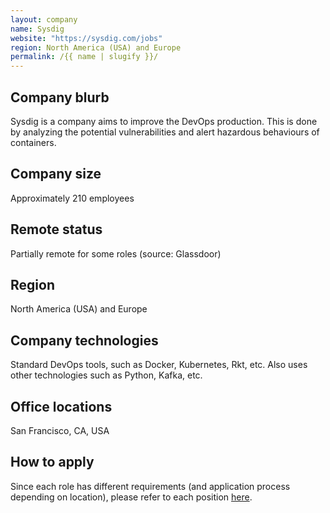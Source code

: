 ```yaml
---
layout: company
name: Sysdig
website: "https://sysdig.com/jobs"
region: North America (USA) and Europe
permalink: /{{ name | slugify }}/
---
```


## Company blurb
Sysdig is a company aims to improve the DevOps production. This is done by analyzing the potential vulnerabilities and alert hazardous behaviours of containers.

## Company size
Approximately 210 employees

## Remote status
Partially remote for some roles (source: Glassdoor)

## Region
North America (USA) and Europe

## Company technologies
Standard DevOps tools, such as Docker, Kubernetes, Rkt, etc.
Also uses other technologies such as Python, Kafka, etc.

## Office locations
San Francisco, CA, USA

## How to apply
Since each role has different requirements (and application process depending on location), please refer to each position [here](https://sysdig.com/jobs/).